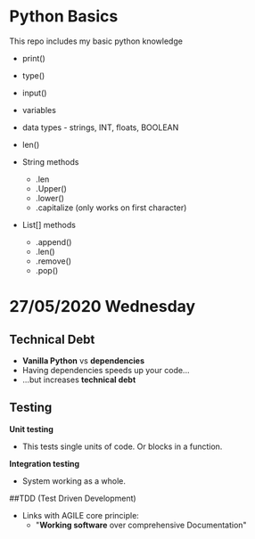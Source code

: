 # Python Basics

This repo includes my basic python knowledge


- print()

- type()

- input()

- variables

- data types - strings, INT, floats, BOOLEAN

- len()

- String methods
    - .len
    - .Upper()
    - .lower()
    - .capitalize (only works on first character)

- List[] methods
    - .append()
    - .len()
    - .remove()
    - .pop()


# 27/05/2020 Wednesday

## Technical Debt
- **Vanilla Python** vs **dependencies**
- Having dependencies speeds up your code...
- ...but increases **technical debt**

## Testing
**Unit testing**
  - This tests single units of code. Or blocks in a function.

**Integration testing**
  - System working as a whole.

##TDD (Test Driven Development)
- Links with AGILE core principle:
  - "**Working software** over comprehensive Documentation"
